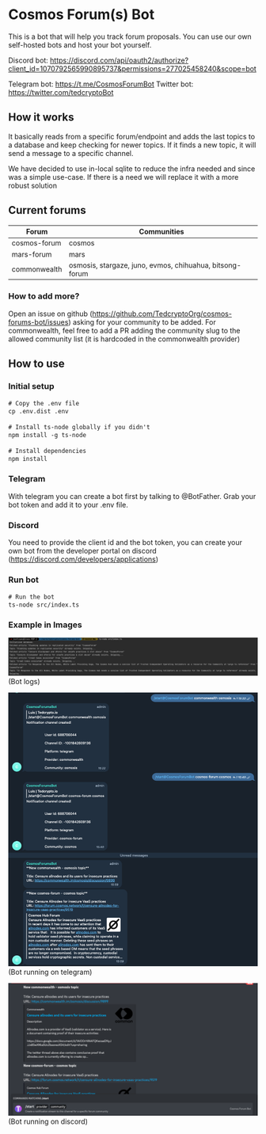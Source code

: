 # Cosmos Forum(s) Bot

This is a bot that will help you track forum proposals. You can use our own self-hosted bots and host your bot yourself.

Discord bot: https://discord.com/api/oauth2/authorize?client_id=1070792565990895737&permissions=277025458240&scope=bot

Telegram bot: https://t.me/CosmosForumBot
Twitter bot: https://twitter.com/tedcryptoBot

## How it works

It basically reads from a specific forum/endpoint and adds the last topics to a database
and keep checking for newer topics. If it finds a new topic, it will send a message to 
a specific channel.

We have decided to use in-local sqlite to reduce the infra needed and since was a simple use-case.
If there is a need we will replace it with a more robust solution

## Current forums

| Forum        | Communities                                              |
|--------------|----------------------------------------------------------|
| cosmos-forum | cosmos                                                   |
| mars-forum   | mars                                                     |
| commonwealth | osmosis, stargaze, juno, evmos, chihuahua, bitsong-forum |

### How to add more?

Open an issue on github (https://github.com/TedcryptoOrg/cosmos-forums-bot/issues) asking for your community to be added.
For commonwealth, feel free to add a PR adding the community slug to the allowed community list (it is hardcoded in the commonwealth provider)

## How to use

### Initial setup

```shell
# Copy the .env file
cp .env.dist .env

# Install ts-node globally if you didn't
npm install -g ts-node

# Install dependencies
npm install
```

### Telegram

With telegram you can create a bot first by talking to @BotFather. Grab your bot token and add
it to your .env file.

### Discord

You need to provide the client id and the bot token, you can create your own bot from the developer portal on discord (https://discord.com/developers/applications)

### Run bot

```shell
# Run the bot
ts-node src/index.ts
```

### Example in Images

![img.png](docs/image/bot_logs.png)
(Bot logs)

![img.png](docs/image/telegram_example.png)
(Bot running on telegram)

![img.png](docs/image/discord_example.png)
(Bot running on discord)
